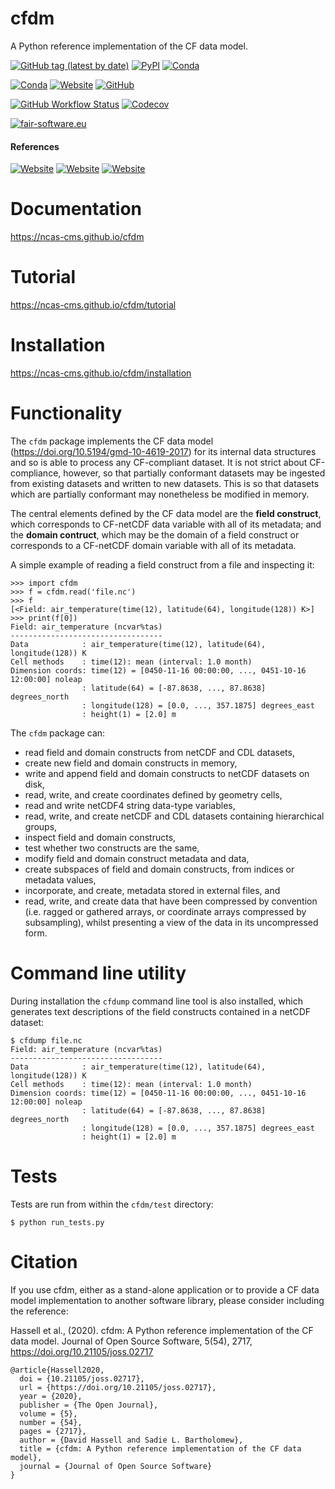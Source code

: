 cfdm
====

A Python reference implementation of the CF data model.

[![GitHub tag (latest by date)](https://img.shields.io/github/v/tag/NCAS-CMS/cfdm?color=000000&label=latest%20version)](https://ncas-cms.github.io/cfdm/Changelog.html)
[![PyPI](https://img.shields.io/pypi/v/cfdm?color=000000)](https://pypi.org/project/cfdm/)
[![Conda](https://img.shields.io/conda/v/conda-forge/cfdm?color=000000)](https://anaconda.org/conda-forge/cfdm)

[![Conda](https://img.shields.io/conda/pn/conda-forge/cfdm?color=2d8659)](https://ncas-cms.github.io/cfdm/installation.html#operating-systems)
[![Website](https://img.shields.io/website?color=2d8659&down_message=online&label=documentation&up_message=online&url=https%3A%2F%2Fncas-cms.github.io%2Fcfdm%2F)](https://ncas-cms.github.io/cfdm/index.html)
[![GitHub](https://img.shields.io/github/license/NCAS-CMS/cfdm?color=2d8659)](https://github.com/NCAS-CMS/cfdm/blob/main/LICENSE)

[![GitHub Workflow Status](https://img.shields.io/github/workflow/status/NCAS-CMS/cfdm/Run%20test%20suite?color=006666&label=test%20suite%20workflow)](https://github.com/NCAS-CMS/cfdm/actions) [![Codecov](https://img.shields.io/codecov/c/github/NCAS-CMS/cfdm?color=006666)](https://codecov.io/gh/NCAS-CMS/cfdm)

[![fair-software.eu](https://img.shields.io/badge/fair--software.eu-%E2%97%8F%20%20%E2%97%8F%20%20%E2%97%8F%20%20%E2%97%8F%20%20%E2%97%8B-yellow)](https://fair-software.eu)

#### References

[![Website](https://img.shields.io/website?down_color=264d73&down_message=10.21105%2Fjoss.02717&label=JOSS&up_color=264d73&up_message=10.21105%2Fjoss.02717&url=https:%2F%2Fjoss.theoj.org%2Fpapers%2F10.21105%2Fjoss.02717%2Fstatus.svg)](https://doi.org/10.21105/joss.02717)
[![Website](https://img.shields.io/website?color=264d73&down_message=10.5281%2Fzenodo.3894524&label=DOI&up_message=10.5281%2Fzenodo.3894524&url=https%3A%2F%2Fzenodo.org%2Frecord%2F3894524%23.Xuf2uXVKjeQ)](https://doi.org/10.5281/zenodo.3894524)
[![Website](https://img.shields.io/website?down_color=264d73&down_message=10.5194%2Fgmd-10-4619-2017&label=GMD&up_color=264d73&up_message=10.5194%2Fgmd-10-4619-2017&url=https%3A%2F%2Fwww.geosci-model-dev.net%2F10%2F4619%2F2017%2F)](https://www.geosci-model-dev.net/10/4619/2017/)


Documentation
=============

https://ncas-cms.github.io/cfdm

Tutorial
========

https://ncas-cms.github.io/cfdm/tutorial

Installation
============

https://ncas-cms.github.io/cfdm/installation

Functionality
=============

The ``cfdm`` package implements the CF data model
(https://doi.org/10.5194/gmd-10-4619-2017) for its internal data
structures and so is able to process any CF-compliant dataset. It is
not strict about CF-compliance, however, so that partially conformant
datasets may be ingested from existing datasets and written to new
datasets. This is so that datasets which are partially conformant may
nonetheless be modified in memory.

The central elements defined by the CF data model are the **field
construct**, which corresponds to CF-netCDF data variable with all of
its metadata; and the **domain contruct**, which may be the domain of
a field construct or corresponds to a CF-netCDF domain variable with
all of its metadata.

A simple example of reading a field construct from a file and
inspecting it:

    >>> import cfdm
    >>> f = cfdm.read('file.nc')
    >>> f
    [<Field: air_temperature(time(12), latitude(64), longitude(128)) K>]
    >>> print(f[0])
    Field: air_temperature (ncvar%tas)
    ----------------------------------
    Data            : air_temperature(time(12), latitude(64), longitude(128)) K
    Cell methods    : time(12): mean (interval: 1.0 month)
    Dimension coords: time(12) = [0450-11-16 00:00:00, ..., 0451-10-16 12:00:00] noleap
                    : latitude(64) = [-87.8638, ..., 87.8638] degrees_north
                    : longitude(128) = [0.0, ..., 357.1875] degrees_east
                    : height(1) = [2.0] m

The ``cfdm`` package can:

* read field and domain constructs from netCDF and CDL datasets,
* create new field and domain constructs in memory,
* write and append field and domain constructs to netCDF datasets on disk,
* read, write, and create coordinates defined by geometry cells,
* read and write netCDF4 string data-type variables,
* read, write, and create netCDF and CDL datasets containing
  hierarchical groups,
* inspect field and domain constructs,
* test whether two constructs are the same,
* modify field and domain construct metadata and data,
* create subspaces of field and domain constructs, from indices or
  metadata values,
* incorporate, and create, metadata stored in external files, and
* read, write, and create data that have been compressed by convention
  (i.e. ragged or gathered arrays, or coordinate arrays compressed by
  subsampling), whilst presenting a view of the data in its
  uncompressed form.

Command line utility
====================

During installation the `cfdump` command line tool is also installed,
which generates text descriptions of the field constructs contained in
a netCDF dataset:

    $ cfdump file.nc
    Field: air_temperature (ncvar%tas)
    ----------------------------------
    Data            : air_temperature(time(12), latitude(64), longitude(128)) K
    Cell methods    : time(12): mean (interval: 1.0 month)
    Dimension coords: time(12) = [0450-11-16 00:00:00, ..., 0451-10-16 12:00:00] noleap
                    : latitude(64) = [-87.8638, ..., 87.8638] degrees_north
                    : longitude(128) = [0.0, ..., 357.1875] degrees_east
                    : height(1) = [2.0] m

Tests
=====

Tests are run from within the ``cfdm/test`` directory:

    $ python run_tests.py

Citation
========

If you use cfdm, either as a stand-alone application or to provide a CF
data model implementation to another software library, please consider
including the reference:

Hassell et al., (2020). cfdm: A Python reference implementation of the
CF data model. Journal of Open Source Software, 5(54), 2717,
https://doi.org/10.21105/joss.02717

```
@article{Hassell2020,
  doi = {10.21105/joss.02717},
  url = {https://doi.org/10.21105/joss.02717},
  year = {2020},
  publisher = {The Open Journal},
  volume = {5},
  number = {54},
  pages = {2717},
  author = {David Hassell and Sadie L. Bartholomew},
  title = {cfdm: A Python reference implementation of the CF data model},
  journal = {Journal of Open Source Software}
}
```
